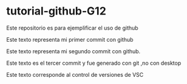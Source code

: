 # tutorial-github-G12
Este repositorio es para ejemplificar el uso de github

Este texto representa  mi primer commit con github

Este texto representa mi segundo commit con github. 

Este texto  es el tercer commit  y fue  generado con git ,no con desktop  


Este texto corresponde al control de versiones de VSC